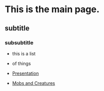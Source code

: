 # This is the main page.

## subtitle

### subsubtitle

- this is a list
- of things


- [Presentation](page1.md)
- [Mobs and Creatures](page2.md)
